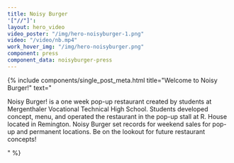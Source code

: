 ```yaml
---
title: Noisy Burger
'["//"]': 
layout: hero_video
video_poster: "/img/hero-noisyburger-1.png"
video: "/video/nb.mp4"
work_hover_img: "/img/hero-noisyburger.png"
component: press
component_data: noisyburger-press
---
```


<div class="single_post_wrapper">
{% include components/single_post_meta.html
    title="Welcome to Noisy Burger!"
    text="<p>Noisy Burger! is a one week pop-up restaurant created by students at Mergenthaler Vocational Technical High School. Students developed concept, menu, and operated the restaurant in the pop-up stall at R. House located in Remington. Noisy Burger set records for weekend sales for pop-up and permanent locations. Be on the lookout for future restaurant concepts!</p>"
%}
</div>
